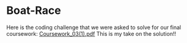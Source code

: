 # Boat-Race
Here is the coding challenge that we were asked to solve for our final coursework: 
[Coursework_03(1).pdf](https://github.com/vidhijalan27/Boat-Race/files/14487203/Coursework_03.1.pdf)
This is my take on the solution!!
